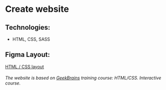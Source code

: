 # Create website
## Technologies:
  - HTML, CSS, SASS
## Figma Layout:
[HTML / CSS layout](https://www.figma.com/file/AOKabCJEdEqr9ZZEaJ0IMS/html%2Fcss-(Copy)?node-id=1%3A811)

###### The website is based on [GeekBrains](https://gb.ru) training course: HTML/CSS. Interactive course.